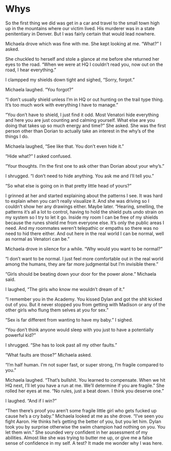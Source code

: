 # Whys

So the first thing we did was get in a car and travel to the small town high up in the mountains where our victim lived. His murderer was in a state penitentiary in Denver. But I was fairly certain that would lead nowhere.

Michaela drove which was fine with me. She kept looking at me. “What?” I asked.

She chuckled to herself and stole a glance at me before she returned her eyes to the road. “When we were at HQ I couldn’t read you, now out on the road, I hear everything.”

I clampped my shields down tight and sighed, “Sorry, forgot.”

Michaela laughed. “You forgot?”

“I don’t usually shield unless I’m in HQ or out hunting on the trail type thing. It’s too much work with everything I have to manage.”

“You don’t have to shield, I just find it odd. Most Venatori hide everything and here you are just counting and calming yourself. What else are you doing that takes up so much energy and time?” She asked. She was the first person other than Dorian to actually take an interest in the why’s of the things I do.

Michaela laughed, “See like that. You don’t even hide it.”

“Hide what?” I asked confused.

“Your thoughts. I’m the first one to ask other than Dorian about your why’s.”

I shrugged. “I don’t need to hide anything. You ask me and I’ll tell you.”

“So what else is going on in that pretty little head of yours?”

I grinned at her and started explaining about the patterns I see. It was hard to explain when you can’t really visualize it. And she was driving so I couldn’t show her any drawings either. Maybe later. “Hearing, smelling, the patterns it’s all a lot to control, having to hold the shield puts undo strain on my system so I try to let it go. Inside my room I can be free of my shields because the runes shield me from everyone else. It’s only the public areas I need. And my roommates weren’t telepathic or empaths so there was no need to hid there either. And out here in the real world I can be normal, well as normal as Venatori can be.”

Michaela drove in silence for a while. “Why would you want to be normal?”

“I don’t want to be normal. I just feel more comfortable out in the real world among the humans, they are far more judgmental but I’m invisible there.”

“Girls should be beating down your door for the power alone.” Michaela said.

I laughed, “The girls who know me wouldn’t dream of it.”

“I remember you in the Academy. You kissed Dylan and got the shit kicked out of you. But it never stopped you from getting with Madison or any of the other girls who flung them selves at you for sex.”

“Sex is far different from wanting to have my baby.” I sighed.

“You don’t think anyone would sleep with you just to have a potentially powerful kid?”

I shrugged. “She has to look past all my other faults.”

“What faults are those?” Michaela asked.

“I’m half human. I’m not super fast, or super strong, I’m fragile compared to you.”

Michaela laughed. “That’s bullshit. You learned to compensate. When we hit HQ next, I’ll let you have a run at me. We’ll determine if you are fragile.” She rolled her eyes at me. “No rules, just a beat down. I think you deserve one.”

I laughed. “And if I win?”

“Then there’s proof you aren’t some fragile little girl who gets fucked up cause he’s a cry baby.” Michaela looked at me as she drove. “I’ve seen you fight Aaron. He thinks he’s getting the better of you, but you let him. Dylan took you by surprise otherwise the swim champion had nothing on you. You let them win.” She sounded very confident in her assessment of my abilities. Almost like she was trying to butter me up, or give me a false sense of confidence in my self. A test? It made me wonder why I was here.